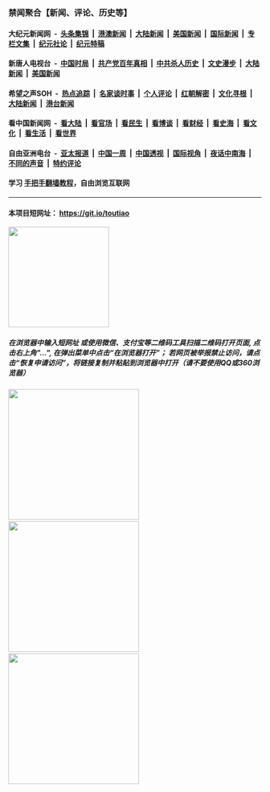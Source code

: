 ### 禁闻聚合【新闻、评论、历史等】

#### 大纪元新闻网 &nbsp;-&nbsp; [头条集锦](indexes/E头条集锦.md?t=02120255) &nbsp;|&nbsp; [港澳新闻](indexes/E港澳新闻.md?t=02120255)  &nbsp;|&nbsp; [大陆新闻](indexes/E大陆新闻.md?t=02120255) &nbsp;|&nbsp; [美国新闻](indexes/E美国新闻.md?t=02120255) &nbsp;|&nbsp; [国际新闻](indexes/E国际新闻.md?t=02120255) &nbsp;|&nbsp; [专栏文集](indexes/E专栏文集.md?t=02120255) &nbsp;|&nbsp; [纪元社论](indexes/E纪元社论.md?t=02120255) &nbsp;|&nbsp; [纪元特稿](indexes/E纪元特稿.md?t=02120255) 

#### 新唐人电视台 &nbsp;-&nbsp; [中国时局](indexes/N中国时局.md?t=02120255) &nbsp;|&nbsp; [共产党百年真相](indexes/N共产党百年真相.md?t=02120255) &nbsp;|&nbsp; [中共杀人历史](indexes/N中共杀人历史.md?t=02120255) &nbsp;|&nbsp; [文史漫步](indexes/N文史漫步.md?t=02120255) &nbsp;|&nbsp; [大陆新闻](indexes/N大陆新闻.md?t=02120255) &nbsp;|&nbsp; [美国新闻](indexes/N美国新闻.md?t=02120255)

#### 希望之声SOH &nbsp;-&nbsp; [热点追踪](indexes/H热点追踪.md?t=02120255) &nbsp;|&nbsp; [名家谈时事](indexes/H名家谈时事.md?t=02120255) &nbsp;|&nbsp; [个人评论](indexes/H个人评论.md?t=02120255)  &nbsp;|&nbsp; [红朝解密](indexes/H红朝解密.md?t=02120255) &nbsp;|&nbsp; [文化寻根](indexes/H文化寻根.md?t=02120255) &nbsp;|&nbsp; [大陆新闻](indexes/H大陆新闻.md?t=02120255) &nbsp;|&nbsp; [港台新闻](indexes/H港台新闻.md?t=02120255)

#### 看中国新闻网 &nbsp;-&nbsp; [看大陆](indexes/S看大陆.md?t=02120255) &nbsp;|&nbsp; [看官场](indexes/S看官场.md?t=02120255) &nbsp;|&nbsp; [看民生](indexes/S看民生.md?t=02120255)  &nbsp;|&nbsp; [看博谈](indexes/S看博谈.md?t=02120255) &nbsp;|&nbsp; [看财经](indexes/S看财经.md?t=02120255) &nbsp;|&nbsp; [看史海](indexes/S看史海.md?t=02120255) &nbsp;|&nbsp; [看文化](indexes/S看文化.md?t=02120255) &nbsp;|&nbsp; [看生活](indexes/S看生活.md?t=02120255) &nbsp;|&nbsp; [看世界](indexes/S看世界.md?t=02120255)

#### 自由亚洲电台 &nbsp;-&nbsp; [亚太报道](indexes/R亚太报道.md?t=02120255) &nbsp;|&nbsp; [中国一周](indexes/R中国一周.md?t=02120255) &nbsp;|&nbsp; [中国透视](indexes/R中国透视.md?t=02120255)  &nbsp;|&nbsp; [国际视角](indexes/R国际视角.md?t=02120255) &nbsp;|&nbsp; [夜话中南海](indexes/R夜话中南海.md?t=02120255) &nbsp;|&nbsp; [不同的声音](indexes/R不同的声音.md?t=02120255) &nbsp;|&nbsp; [特约评论](indexes/R特约评论.md?t=02120255)

#### 学习 [手把手翻墙教程](https://github.com/gfw-breaker/guides/wiki)，自由浏览互联网

----

#### 本项目短网址： https://git.io/toutiao
<img src="https://raw.githubusercontent.com/gfw-breaker/banned-news/master/scripts/img/qr.png" width="200px"/>  

##### 在浏览器中输入短网址 或使用微信、支付宝等二维码工具扫描二维码打开页面, 点击右上角"...", 在弹出菜单中点击“在浏览器打开”； 若网页被举报禁止访问，请点击“恢复申请访问”，将链接复制并粘贴到浏览器中打开（请不要使用QQ或360浏览器）

<img src="https://raw.githubusercontent.com/gfw-breaker/banned-news/master/scripts/img/1.png" width="260px"/> &nbsp; <img src="https://raw.githubusercontent.com/gfw-breaker/banned-news/master/scripts/img/2.png" width="260px"/> &nbsp; <img src="https://raw.githubusercontent.com/gfw-breaker/banned-news/master/scripts/img/3.png" width="260px"/>
